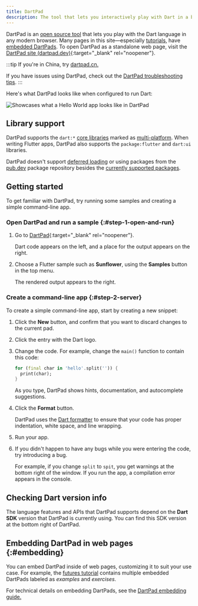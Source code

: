 ```yaml
---
title: DartPad
description: The tool that lets you interactively play with Dart in a browser.
---
```


DartPad is an [open source tool]({{site.repo.dart.org}}/dart-pad)
that lets you play with the Dart language in any modern browser.
Many pages in this site—especially [tutorials](/tutorials), have
[embedded DartPads](#embedding).
To open DartPad as a standalone web page, visit 
the [DartPad site (dartpad.dev)][DartPad]{:target="_blank" rel="noopener"}.

:::tip
If you're in China, try [dartpad.cn.](https://dartpad.cn)

If you have issues using DartPad, check out the
[DartPad troubleshooting tips](/tools/dartpad/troubleshoot).
:::

Here's what DartPad looks like when configured to run Dart:

<img 
   src="/assets/img/dartpad-hello.png" 
   alt="Showcases what a Hello World app looks like in DartPad">


## Library support

DartPad supports the `dart:*` [core libraries](/libraries) marked
as [multi-platform][].
When writing Flutter apps, DartPad also supports
the `package:flutter` and `dart:ui` libraries.

DartPad doesn't support [deferred loading][] 
or using packages from the [pub.dev]({{site.pub}}) package repository
besides the [currently supported packages][].

[multi-platform]: /libraries#multi-platform-libraries
[currently supported packages]: {{site.repo.dart.org}}/dart-pad/wiki/Package-and-plugin-support#currently-supported-packages

## Getting started

To get familiar with DartPad,
try running some samples and creating a simple command-line app.


### Open DartPad and run a sample {:#step-1-open-and-run}

1. Go to [DartPad][]{:target="_blank" rel="noopener"}.  
   
   Dart code appears on the left, and 
   a place for the output appears on the right.

2. Choose a Flutter sample such as **Sunflower**, 
   using the **Samples** button in the top menu. 
   
   The rendered output appears to the right.


### Create a command-line app {:#step-2-server}

To create a simple command-line app,
start by creating a new snippet:

1. Click the **New** button,
   and confirm that you want to discard changes to the current pad.

2. Click the entry with the Dart logo.

3. Change the code. For example, change the `main()` function
   to contain this code:  

   ```dart
   for (final char in 'hello'.split('')) {
     print(char);
   }
   ``` 
   
   As you type, DartPad shows hints, documentation,
   and autocomplete suggestions.

4. Click the **Format** button.  
   
   DartPad uses the [Dart formatter](/tools/dart-format)
   to ensure that your code has proper indentation, white space,
   and line wrapping.

5. Run your app.

6. If you didn't happen to have any bugs while you were entering the code,
   try introducing a bug.  

   For example, if you change `split` to `spit`,
   you get warnings at the bottom right of the window.
   If you run the app, a compilation error appears in the console.


## Checking Dart version info

The language features and APIs that DartPad supports depend on the
**Dart SDK** version that DartPad is currently using.
You can find this SDK version at the bottom right of DartPad.

## Embedding DartPad in web pages {:#embedding}

You can embed DartPad inside of web pages,
customizing it to suit your use case.
For example, the [futures tutorial][]
contains multiple embedded DartPads
labeled as _examples_ and _exercises_.

For technical details on embedding DartPads, see the
[DartPad embedding guide.][]

[DartPad]: {{site.dartpad}}
[DartPad embedding guide.]: {{site.repo.dart.org}}/dart-pad/wiki/Embedding-Guide
[deferred loading]: /language/libraries#lazily-loading-a-library
[futures tutorial]: /codelabs/async-await
